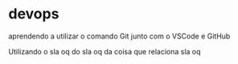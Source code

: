 # devops
aprendendo a utilizar o comando Git junto com o VSCode e GitHub

Utilizando o sla oq do sla oq da coisa que relaciona sla oq